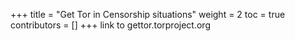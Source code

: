 +++
title = "Get Tor in Censorship situations"
weight = 2
toc = true
contributors = []
+++
link to gettor.torproject.org